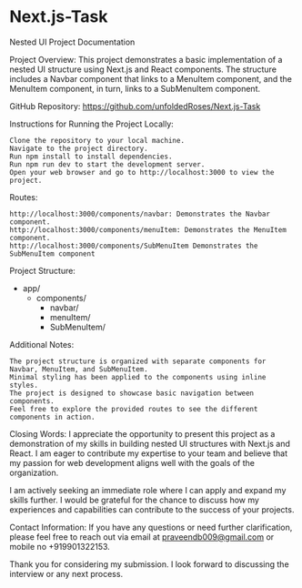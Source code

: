 # Next.js-Task

Nested UI Project Documentation

Project Overview:
This project demonstrates a basic implementation of a nested UI structure using Next.js and React components. The structure includes a Navbar component that links to a MenuItem component, and the MenuItem component, in turn, links to a SubMenuItem component.

GitHub Repository:
https://github.com/unfoldedRoses/Next.js-Task

Instructions for Running the Project Locally:

    Clone the repository to your local machine.
    Navigate to the project directory.
    Run npm install to install dependencies.
    Run npm run dev to start the development server.
    Open your web browser and go to http://localhost:3000 to view the project.

Routes:

    http://localhost:3000/components/navbar: Demonstrates the Navbar component.
    http://localhost:3000/components/menuItem: Demonstrates the MenuItem component.
    http://localhost:3000/components/SubMenuItem Demonstrates the SubMenuItem component

Project Structure:

- app/
  - components/
    - navbar/
    - menuItem/
    - SubMenuItem/

Additional Notes:

    The project structure is organized with separate components for Navbar, MenuItem, and SubMenuItem.
    Minimal styling has been applied to the components using inline styles.
    The project is designed to showcase basic navigation between components.
    Feel free to explore the provided routes to see the different components in action.

Closing Words:
I appreciate the opportunity to present this project as a demonstration of my skills in building nested UI structures with Next.js and React. I am eager to contribute my expertise to your team and believe that my passion for web development aligns well with the goals of the organization.

I am actively seeking an immediate role where I can apply and expand my skills further. I would be grateful for the chance to discuss how my experiences and capabilities can contribute to the success of your projects.

Contact Information:
If you have any questions or need further clarification, please feel free to reach out via email at praveendb009@gmail.com or mobile no +919901322153.

Thank you for considering my submission. I look forward to discussing the interview or any next process.
